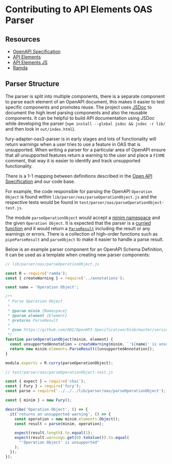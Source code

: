 # Contributing to API Elements OAS Parser

## Resources

- [OpenAPI Specification](https://github.com/OAI/OpenAPI-Specification/blob/master/versions/3.0.0.md)
- [API Elements](https://apielements.org/)
- [API Elements JS](https://api-elements-js.readthedocs.io/en/latest/)
- [Ramda](https://ramdajs.com/)

## Parser Structure

The parser is split into multiple components, there is a separate component to
parse each element of an OpenAPI document, this makes it easier to test
specific components and promotes reuse. The project uses
[JSDoc](http://usejsdoc.org/) to document the high level parsing components and
also the reusable components. It can be helpful to build API documentation
using JSDoc while developing the parser (`npm install --global jsdoc && jsdoc
-r lib/` and then look in `out/index.html`).

fury-adapter-oas3-parser is in early stages and lots of functionality will
return warnings when a user tries to use a feature in OAS that is unsupported.
When writing a parser for a particular area of OpenAPI ensure that all
unsupported features return a warning to the user and place a `FIXME` comment,
that way it is easier to identify and track unsupported functionality.

There is a 1-1 mapping between definitions described in the [Open API
Specification](https://github.com/OAI/OpenAPI-Specification/blob/master/versions/3.0.0.md#schema)
and our code base.

For example, the code responsible for parsing the OpenAPI `Operation Object` is
found within `lib/parser/oas/parseOperationObject.js` and the respective tests
would be found in `test/parser/oas/parseOperationObject-test.js`.

The module `parseOperationObject` would accept a [minim
namespace](https://api-elements-js.readthedocs.io/en/latest/api.html#namespace)
and the given `Operation Object`. It is expected that the parser is a [curried
function](https://fr.umio.us/favoring-curry/) and it would return a
[`ParseResult`](https://api-elements-js.readthedocs.io/en/latest/api.html#parse-result)
including the result or any warnings or errors. There is a collection of
high-order functions such as `pipeParseResult` and `parseObject` to make it
easier to handle a parse result.

Below is an example parser component for an OpenAPI Schema Definition, it can
be used as a template when creating new parser components:

```js
// lib/parser/oas/parseOperationObject.js

const R = require('ramda');
const { createWarning } = require('../annotations');

const name = 'Operation Object';

/**
 * Parse Operation Object
 *
 * @param minim {Namespace}
 * @param element {Element}
 * @returns ParseResult
 *
 * @see https://github.com/OAI/OpenAPI-Specification/blob/master/versions/3.0.0.md#operationObject
 */
function parseOperationObject(minim, element) {
  const unsupportedAnnotation = createWarning(minim, `'${name}' is unsupported`, element);
  return new minim.elements.ParseResult([unsupportedAnnotation]);
}

module.exports = R.curry(parseOperationObject);
```

```js
// test/parser/oas/parseOperationObject-test.js

const { expect } = require('chai');
const { Fury } = require('fury');
const parse = require('../../../lib/parser/oas/parseOperationObject');

const { minim } = new Fury();

describe('Operation Object', () => {
  it('returns an unsupported warning', () => {
    const operation = new minim.elements.Object();
    const result = parse(minim, operation);

    expect(result.length).to.equal(1);
    expect(result.warnings.get(0).toValue()).to.equal(
      "'Operation Object' is unsupported"
    );
  });
});
```
